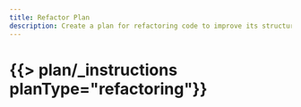 ```yaml
---
title: Refactor Plan
description: Create a plan for refactoring code to improve its structure and maintainability
---
```


# {{> plan/_instructions planType="refactoring"}}
